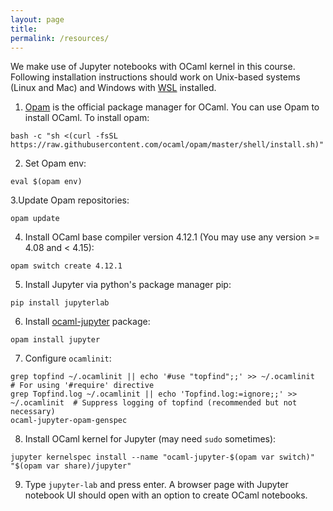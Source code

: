 ```yaml
---
layout: page
title: 
permalink: /resources/
---
```


We make use of Jupyter notebooks with OCaml kernel in this course. Following installation instructions should work on Unix-based systems (Linux and Mac) and Windows with [WSL](https://learn.microsoft.com/en-us/windows/wsl/install) installed. 

1. [Opam](https://opam.ocaml.org/) is the official package manager for OCaml. You can use Opam to install OCaml. To install opam:
```
bash -c "sh <(curl -fsSL https://raw.githubusercontent.com/ocaml/opam/master/shell/install.sh)"
``` 
2. Set Opam env: 
```
eval $(opam env)
```
3.Update Opam repositories:
```
opam update
```
4. Install OCaml base compiler version 4.12.1 (You may use any version >= 4.08 and < 4.15):
```
opam switch create 4.12.1
```
5. Install Jupyter via python's package manager pip:
```
pip install jupyterlab
```
6. Install [ocaml-jupyter](https://akabe.github.io/ocaml-jupyter/) package:
```
opam install jupyter
```
7. Configure `ocamlinit`:
```
grep topfind ~/.ocamlinit || echo '#use "topfind";;' >> ~/.ocamlinit  # For using '#require' directive
grep Topfind.log ~/.ocamlinit || echo 'Topfind.log:=ignore;;' >> ~/.ocamlinit  # Suppress logging of topfind (recommended but not necessary)
ocaml-jupyter-opam-genspec
```
8. Install OCaml kernel for Jupyter (may need `sudo` sometimes):
```
jupyter kernelspec install --name "ocaml-jupyter-$(opam var switch)" "$(opam var share)/jupyter" 
```
9. Type `jupyter-lab` and press enter. A browser page with Jupyter notebook UI should open with an option to create OCaml notebooks.
